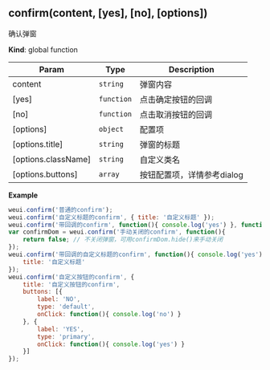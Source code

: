 <a name="confirm"></a>

## confirm(content, [yes], [no], [options])
确认弹窗

**Kind**: global function  

| Param | Type | Description |
| --- | --- | --- |
| content | <code>string</code> | 弹窗内容 |
| [yes] | <code>function</code> | 点击确定按钮的回调 |
| [no] | <code>function</code> | 点击取消按钮的回调 |
| [options] | <code>object</code> | 配置项 |
| [options.title] | <code>string</code> | 弹窗的标题 |
| [options.className] | <code>string</code> | 自定义类名 |
| [options.buttons] | <code>array</code> | 按钮配置项，详情参考dialog |

**Example**  
```js
weui.confirm('普通的confirm');
weui.confirm('自定义标题的confirm', { title: '自定义标题' });
weui.confirm('带回调的confirm', function(){ console.log('yes') }, function(){ console.log('no') });
var confirmDom = weui.confirm('手动关闭的confirm', function(){
    return false; // 不关闭弹窗，可用confirmDom.hide()来手动关闭
});
weui.confirm('带回调的自定义标题的confirm', function(){ console.log('yes') }, function(){ console.log('no') }, {
    title: '自定义标题'
});
weui.confirm('自定义按钮的confirm', {
    title: '自定义按钮的confirm',
    buttons: [{
        label: 'NO',
        type: 'default',
        onClick: function(){ console.log('no') }
    }, {
        label: 'YES',
        type: 'primary',
        onClick: function(){ console.log('yes') }
    }]
});
```
